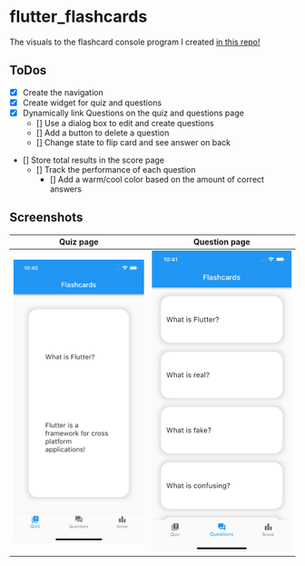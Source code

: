 # flutter_flashcards

The visuals to the flashcard console program I created [in this repo!](https://github.com/simonbeirouti/dart-flash)

## ToDos
- [x] Create the navigation
- [x] Create widget for quiz and questions
- [x] Dynamically link Questions on the quiz and questions page
    - [] Use a dialog box to edit and create questions
    - [] Add a button to delete a question
    - [] Change state to flip card and see answer on back
- [] Store total results in the score page
    - [] Track the performance of each question
        - [] Add a warm/cool color based on the amount of correct answers

## Screenshots

| Quiz page | Question page |
| ----------- | ----------- |
| ![Quiz page](./assets/README/quizPage.png) | ![Question page](./assets/README/questionPage.png) |
